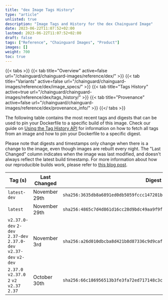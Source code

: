 ```yaml
---
title: "dex Image Tags History"
type: "article"
unlisted: true
description: "Image Tags and History for the dex Chainguard Image"
date: 2023-06-22T11:07:52+02:00
lastmod: 2023-06-22T11:07:52+02:00
draft: false
tags: ["Reference", "Chainguard Images", "Product"]
images: []
weight: 700
toc: true
---
```


{{< tabs >}}
{{< tab title="Overview" active=false url="/chainguard/chainguard-images/reference/dex/" >}}
{{< tab title="Variants" active=false url="/chainguard/chainguard-images/reference/dex/image_specs/" >}}
{{< tab title="Tags History" active=true url="/chainguard/chainguard-images/reference/dex/tags_history/" >}}
{{< tab title="Provenance" active=false url="/chainguard/chainguard-images/reference/dex/provenance_info/" >}}
{{</ tabs >}}

The following table contains the most recent tags and digests that can be used to pin your Dockerfile to a specific build of this image. Check our guide on [Using the Tag History API](/chainguard/chainguard-images/using-the-tag-history-api/) for information on how to fetch all tags from an image and how to pin your Dockerfile to a specific digest.

Please note that digests and timestamps only change when there is a change to the image, even though images are rebuilt every night. The "Last Changed" column indicates when the image was last modified, and doesn't always reflect the latest build timestamp. For more information about how our reproducible builds work, please refer to [this blog post](https://www.chainguard.dev/unchained/reproducing-chainguards-reproducible-image-builds).

| Tag (s)                                                             | Last Changed  | Digest                                                                    |
|---------------------------------------------------------------------|---------------|---------------------------------------------------------------------------|
|  `latest-dev`                                                       | November 29th | `sha256:3635db8a6891ed0db5059fccc147201bd234acb2dff3b546ca53a1c161f26dde` |
|  `latest`                                                           | November 29th | `sha256:4865c7d4d861d16cc28d9bdc49aa9f9f4d1a2d9eb0a0697c25e037a57a6d2a6f` |
|  `v2.37.0-dev` `2-dev` `2.37-dev` `2.37.0-dev` `v2.37-dev` `v2-dev` | November 3rd  | `sha256:a26d010dbcba8d421b8d87336c9d9cafc9d35a8e60ff9097f1b065aba8e761fd` |
|  `2.37.0` `v2.37.0` `2` `v2` `v2.37` `2.37`                         | October 30th  | `sha256:66c186956513b3fe3fa72ed717148c3c0a71eb346a34567e5329e33a3384b315` |


